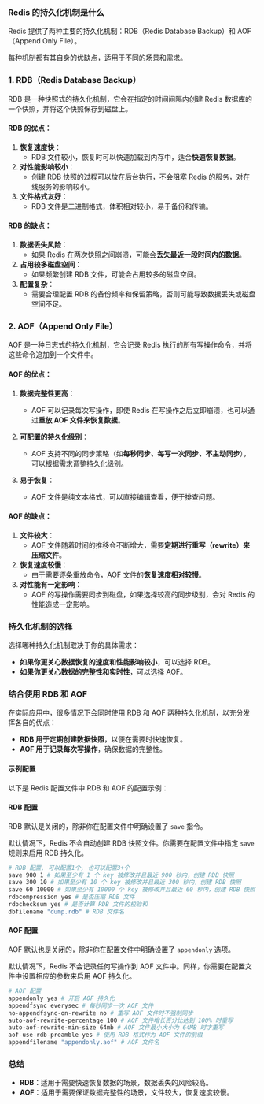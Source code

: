 ### Redis 的持久化机制是什么

Redis 提供了两种主要的持久化机制：RDB（Redis Database Backup）和 AOF（Append Only File）。

每种机制都有其自身的优缺点，适用于不同的场景和需求。

### 1. RDB（Redis Database Backup）

RDB 是一种快照式的持久化机制，它会在指定的时间间隔内创建 Redis 数据库的一个快照，并将这个快照保存到磁盘上。

#### RDB 的优点：

1. **恢复速度快**：
    - RDB 文件较小，恢复时可以快速加载到内存中，适合**快速恢复数据**。
2. **对性能影响较小**：
    - 创建 RDB 快照的过程可以放在后台执行，不会阻塞 Redis 的服务，对在线服务的影响较小。
3. **文件格式友好**：
    - RDB 文件是二进制格式，体积相对较小，易于备份和传输。

#### RDB 的缺点：

1. **数据丢失风险**：
    - 如果 Redis 在两次快照之间崩溃，可能会**丢失最近一段时间内的数据**。
2. **占用较多磁盘空间**：
    - 如果频繁创建 RDB 文件，可能会占用较多的磁盘空间。
3. **配置复杂**：
    - 需要合理配置 RDB 的备份频率和保留策略，否则可能导致数据丢失或磁盘空间不足。

### 2. AOF（Append Only File）

AOF 是一种日志式的持久化机制，它会记录 Redis 执行的所有写操作命令，并将这些命令追加到一个文件中。

#### AOF 的优点：

1. **数据完整性更高**：

    - AOF 可以记录每次写操作，即使 Redis 在写操作之后立即崩溃，也可以通过**重放 AOF 文件来恢复数据**。

2. **可配置的持久化级别**：

    - AOF 支持不同的同步策略（如**每秒同步、每写一次同步、不主动同步**），可以根据需求调整持久化级别。

3. **易于恢复**：

    - AOF 文件是纯文本格式，可以直接编辑查看，便于排查问题。

#### AOF 的缺点：

1. **文件较大**：
    - AOF 文件随着时间的推移会不断增大，需要**定期进行重写（rewrite）来压缩文件**。
2. **恢复速度较慢**：
    - 由于需要逐条重放命令，AOF 文件的**恢复速度相对较慢**。
3. **对性能有一定影响**：
    - AOF 的写操作需要同步到磁盘，如果选择较高的同步级别，会对 Redis 的性能造成一定影响。

### 持久化机制的选择

选择哪种持久化机制取决于你的具体需求：

- **如果你更关心数据恢复的速度和性能影响较小**，可以选择 RDB。
- **如果你更关心数据的完整性和实时性**，可以选择 AOF。

### 结合使用 RDB 和 AOF

在实际应用中，很多情况下会同时使用 RDB 和 AOF 两种持久化机制，以充分发挥各自的优点：

- **RDB 用于定期创建数据快照**，以便在需要时快速恢复。
- **AOF 用于记录每次写操作**，确保数据的完整性。

#### 示例配置

以下是 Redis 配置文件中 RDB 和 AOF 的配置示例：

#### RDB 配置

RDB 默认是关闭的，除非你在配置文件中明确设置了 `save` 指令。

默认情况下，Redis 不会自动创建 RDB 快照文件。你需要在配置文件中指定 `save` 规则来启用 RDB 持久化。

```sh
# RDB 配置, 可以配置1个, 也可以配置3+个
save 900 1 # 如果至少有 1 个 key 被修改并且最近 900 秒内，创建 RDB 快照
save 300 10 # 如果至少有 10 个 key 被修改并且最近 300 秒内，创建 RDB 快照
save 60 10000 # 如果至少有 10000 个 key 被修改并且最近 60 秒内，创建 RDB 快照
rdbcompression yes # 是否压缩 RDB 文件
rdbchecksum yes # 是否计算 RDB 文件的校验和
dbfilename "dump.rdb" # RDB 文件名
```

#### AOF 配置

AOF 默认也是关闭的，除非你在配置文件中明确设置了 `appendonly` 选项。

默认情况下，Redis 不会记录任何写操作到 AOF 文件中。同样，你需要在配置文件中设置相应的参数来启用 AOF 持久化。

```sh
# AOF 配置
appendonly yes # 开启 AOF 持久化
appendfsync everysec # 每秒同步一次 AOF 文件
no-appendfsync-on-rewrite no # 重写 AOF 文件时不强制同步
auto-aof-rewrite-percentage 100 # AOF 文件增长百分比达到 100% 时重写
auto-aof-rewrite-min-size 64mb # AOF 文件最小大小为 64MB 时才重写
aof-use-rdb-preamble yes # 使用 RDB 格式作为 AOF 文件的前缀
appendfilename "appendonly.aof" # AOF 文件名
```

### 总结

- **RDB**：适用于需要快速恢复数据的场景，数据丢失的风险较高。
- **AOF**：适用于需要保证数据完整性的场景，文件较大，恢复速度较慢。